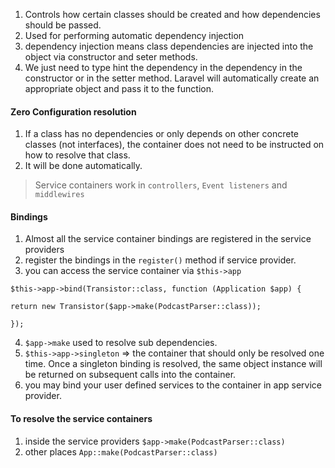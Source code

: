 1. Controls how certain classes should be created and how dependencies should be passed.
2. Used for performing automatic dependency injection
3. dependency injection means class dependencies are injected into the object via constructor and seter methods.
4. We just need to type hint the dependency in the dependency in the constructor or in the setter method. Laravel will automatically create an appropriate object and pass it to the function.

#### Zero Configuration resolution
1. If a class has no dependencies or only depends on other concrete classes (not interfaces), the container does not need to be instructed on how to resolve that class.
2. It will be done automatically.

> Service containers work in `controllers`, `Event listeners` and `middlewires`

#### Bindings
1. Almost all the service container bindings are registered in the service providers
2. register the bindings in the `register()` method if service provider.
3. you can access the service container via `$this->app` 

```
$this->app->bind(Transistor::class, function (Application $app) {

return new Transistor($app->make(PodcastParser::class));

});
```
4. `$app->make` used to resolve sub dependencies.
5. `$this->app->singleton` => the container that should only be resolved one time. Once a singleton binding is resolved, the same object instance will be returned on subsequent calls into the container.
6. you may bind your user defined services to the container in app service provider.

#### To resolve the service containers
1. inside the service providers `$app->make(PodcastParser::class)`
2. other places `App::make(PodcastParser::class)`
